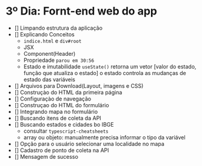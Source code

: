 # 3º Dia: Fornt-end web do app

- [] Limpando estrutura da aplicação
- [] Explicando Conceitos
    - `indice.html` e `div#root`
    - JSX
    - Component(Header)
    - Propriedade
    `parou em 30:56`
    - Estado e imutabilidade
        `useState()` retorna um vetor [valor do estado, função que atualiza o estado]
         o estado controla as mudanças de estado das variáveis
- [] Arquivos para Download(Layout, imagens e CSS)
- [] Construçào do HTML da primeira página
- [] Configuraçào de navegação
- [] Construçao do HTML do formulário
- [] Integrando mapa no formulário
- [] Buscando itens de coleta da API
- [] Buscando estados e cidades bo IBGE
     - consultar `typescript-cheatsheets`
     - array ou objeto: manualmente precisa informar o tipo da variável
- [] Opção para o usuário selecionar uma localidade no mapa
- [] Cadastro de ponto de coleta na API
- [] Mensagem de sucesso